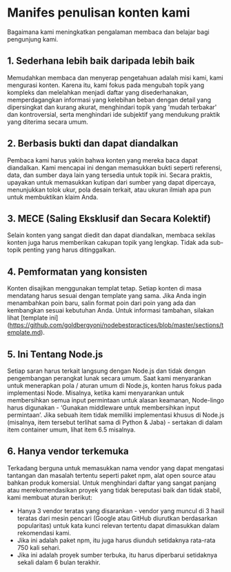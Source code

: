 # Manifes penulisan konten kami

Bagaimana kami meningkatkan pengalaman membaca dan belajar bagi pengunjung kami.

## 1. Sederhana lebih baik daripada lebih baik

Memudahkan membaca dan menyerap pengetahuan adalah misi kami, kami mengurasi konten. Karena itu, kami fokus pada mengubah topik yang kompleks dan melelahkan menjadi daftar yang disederhanakan, memperdagangkan informasi yang kelebihan beban dengan detail yang dipersingkat dan kurang akurat, menghindari topik yang 'mudah terbakar' dan kontroversial, serta menghindari ide subjektif yang mendukung praktik yang diterima secara umum.

## 2. Berbasis bukti dan dapat diandalkan

Pembaca kami harus yakin bahwa konten yang mereka baca dapat diandalkan. Kami mencapai ini dengan memasukkan bukti seperti referensi, data, dan sumber daya lain yang tersedia untuk topik ini. Secara praktis, upayakan untuk memasukkan kutipan dari sumber yang dapat dipercaya, menunjukkan tolok ukur, pola desain terkait, atau ukuran ilmiah apa pun untuk membuktikan klaim Anda.

## 3. MECE (Saling Eksklusif dan Secara Kolektif)

Selain konten yang sangat diedit dan dapat diandalkan, membaca sekilas konten juga harus memberikan cakupan topik yang lengkap. Tidak ada sub-topik penting yang harus ditinggalkan.

## 4. Pemformatan yang konsisten

Konten disajikan menggunakan templat tetap. Setiap konten di masa mendatang harus sesuai dengan template yang sama. Jika Anda ingin menambahkan poin baru, salin format poin dari poin yang ada dan kembangkan sesuai kebutuhan Anda. Untuk informasi tambahan, silakan lihat [template ini] (https://github.com/goldbergyoni/nodebestpractices/blob/master/sections/template.md).

## 5. Ini Tentang Node.js

Setiap saran harus terkait langsung dengan Node.js dan tidak dengan pengembangan perangkat lunak secara umum. Saat kami menyarankan untuk menerapkan pola / aturan umum di Node.js, konten harus fokus pada implementasi Node. Misalnya, ketika kami menyarankan untuk membersihkan semua input permintaan untuk alasan keamanan, Node-lingo harus digunakan - ‘Gunakan middleware untuk membersihkan input permintaan’. Jika sebuah item tidak memiliki implementasi khusus di Node.js (misalnya, item tersebut terlihat sama di Python & Jaba) - sertakan di dalam item container umum, lihat item 6.5 misalnya.

## 6. Hanya vendor terkemuka

Terkadang berguna untuk memasukkan nama vendor yang dapat mengatasi tantangan dan masalah tertentu seperti paket npm, alat open source atau bahkan produk komersial. Untuk menghindari daftar yang sangat panjang atau merekomendasikan proyek yang tidak bereputasi baik dan tidak stabil, kami membuat aturan berikut:

- Hanya 3 vendor teratas yang disarankan - vendor yang muncul di 3 hasil teratas dari mesin pencari (Google atau GitHub diurutkan berdasarkan popularitas) untuk kata kunci relevan tertentu dapat dimasukkan dalam rekomendasi kami.
- Jika ini adalah paket npm, itu juga harus diunduh setidaknya rata-rata 750 kali sehari.
- Jika ini adalah proyek sumber terbuka, itu harus diperbarui setidaknya sekali dalam 6 bulan terakhir.